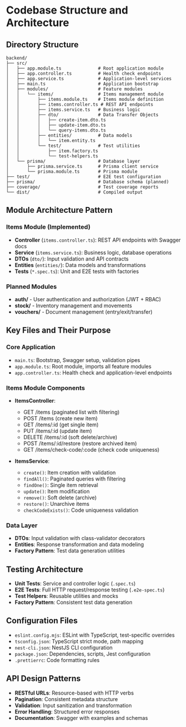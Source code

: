 # Codebase Structure and Architecture

## Directory Structure
```
backend/
├── src/
│   ├── app.module.ts              # Root application module
│   ├── app.controller.ts          # Health check endpoints
│   ├── app.service.ts             # Application-level services
│   ├── main.ts                    # Application bootstrap
│   ├── modules/                   # Feature modules
│   │   └── items/                 # Items management module
│   │       ├── items.module.ts    # Items module definition
│   │       ├── items.controller.ts # REST API endpoints
│   │       ├── items.service.ts   # Business logic
│   │       ├── dto/               # Data Transfer Objects
│   │       │   ├── create-item.dto.ts
│   │       │   ├── update-item.dto.ts
│   │       │   └── query-items.dto.ts
│   │       ├── entities/          # Data models
│   │       │   └── item.entity.ts
│   │       └── test/              # Test utilities
│   │           ├── item.factory.ts
│   │           └── test-helpers.ts
│   └── prisma/                    # Database layer
│       ├── prisma.service.ts      # Prisma client service
│       └── prisma.module.ts       # Prisma module
├── test/                          # E2E test configuration
├── prisma/                        # Database schema (planned)
├── coverage/                      # Test coverage reports
└── dist/                          # Compiled output
```

## Module Architecture Pattern

### Items Module (Implemented)
- **Controller** (`items.controller.ts`): REST API endpoints with Swagger docs
- **Service** (`items.service.ts`): Business logic, database operations  
- **DTOs** (`dto/`): Input validation and API contracts
- **Entities** (`entities/`): Data models and transformations
- **Tests** (`*.spec.ts`): Unit and E2E tests with factories

### Planned Modules
- **auth/** - User authentication and authorization (JWT + RBAC)
- **stock/** - Inventory management and movements  
- **vouchers/** - Document management (entry/exit/transfer)

## Key Files and Their Purpose

### Core Application
- `main.ts`: Bootstrap, Swagger setup, validation pipes
- `app.module.ts`: Root module, imports all feature modules
- `app.controller.ts`: Health check and application-level endpoints

### Items Module Components
- **ItemsController**: 
  - GET /items (paginated list with filtering)
  - POST /items (create new item)
  - GET /items/:id (get single item)
  - PUT /items/:id (update item)
  - DELETE /items/:id (soft delete/archive)
  - POST /items/:id/restore (restore archived item)
  - GET /items/check-code/:code (check code uniqueness)

- **ItemsService**:
  - `create()`: Item creation with validation
  - `findAll()`: Paginated queries with filtering
  - `findOne()`: Single item retrieval
  - `update()`: Item modification
  - `remove()`: Soft delete (archive)
  - `restore()`: Unarchive items
  - `checkCodeExists()`: Code uniqueness validation

### Data Layer
- **DTOs**: Input validation with class-validator decorators
- **Entities**: Response transformation and data modeling
- **Factory Pattern**: Test data generation utilities

## Testing Architecture
- **Unit Tests**: Service and controller logic (`.spec.ts`)
- **E2E Tests**: Full HTTP request/response testing (`.e2e-spec.ts`)
- **Test Helpers**: Reusable utilities and mocks
- **Factory Pattern**: Consistent test data generation

## Configuration Files
- `eslint.config.mjs`: ESLint with TypeScript, test-specific overrides
- `tsconfig.json`: TypeScript strict mode, path mapping
- `nest-cli.json`: NestJS CLI configuration
- `package.json`: Dependencies, scripts, Jest configuration
- `.prettierrc`: Code formatting rules

## API Design Patterns
- **RESTful URLs**: Resource-based with HTTP verbs
- **Pagination**: Consistent metadata structure
- **Validation**: Input sanitization and transformation
- **Error Handling**: Structured error responses
- **Documentation**: Swagger with examples and schemas